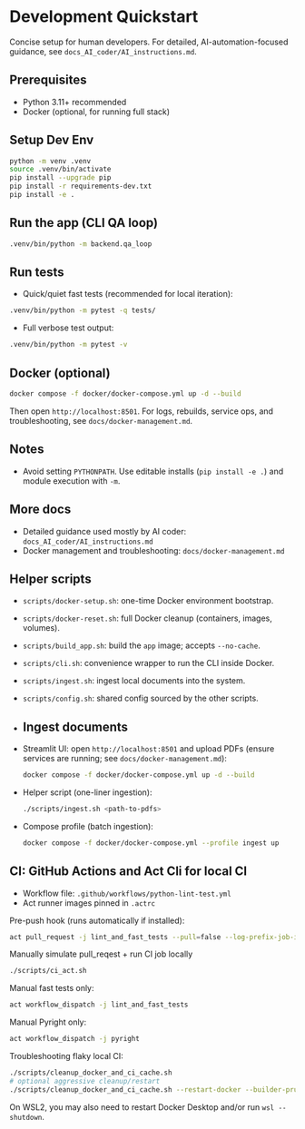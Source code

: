 # Development Quickstart

Concise setup for human developers. For detailed, AI-automation-focused guidance, see `docs_AI_coder/AI_instructions.md`.

## Prerequisites
- Python 3.11+ recommended
- Docker (optional, for running full stack)

## Setup Dev Env
```bash
python -m venv .venv
source .venv/bin/activate
pip install --upgrade pip
pip install -r requirements-dev.txt
pip install -e .
```

## Run the app (CLI QA loop)
```bash
.venv/bin/python -m backend.qa_loop
```

## Run tests

- Quick/quiet fast tests (recommended for local iteration):
```bash
.venv/bin/python -m pytest -q tests/
```

- Full verbose test output:
```bash
.venv/bin/python -m pytest -v
```

## Docker (optional)
```bash
docker compose -f docker/docker-compose.yml up -d --build
```
Then open `http://localhost:8501`.
For logs, rebuilds, service ops, and troubleshooting, see `docs/docker-management.md`.

## Notes
- Avoid setting `PYTHONPATH`. Use editable installs (`pip install -e .`) and module execution with `-m`.

## More docs
- Detailed guidance used mostly by AI coder: `docs_AI_coder/AI_instructions.md`
 - Docker management and troubleshooting: `docs/docker-management.md`

## Helper scripts

- `scripts/docker-setup.sh`: one-time Docker environment bootstrap.
- `scripts/docker-reset.sh`: full Docker cleanup (containers, images, volumes).
- `scripts/build_app.sh`: build the `app` image; accepts `--no-cache`.
- `scripts/cli.sh`: convenience wrapper to run the CLI inside Docker.
- `scripts/ingest.sh`: ingest local documents into the system.
- `scripts/config.sh`: shared config sourced by the other scripts.

 - ## Ingest documents

- Streamlit UI: open `http://localhost:8501` and upload PDFs (ensure services are running; see `docs/docker-management.md`):
  ```bash
  docker compose -f docker/docker-compose.yml up -d --build
  ```
- Helper script (one-liner ingestion):
  ```bash
  ./scripts/ingest.sh <path-to-pdfs>
  ```
- Compose profile (batch ingestion):
  ```bash
  docker compose -f docker/docker-compose.yml --profile ingest up
  ```

## CI: GitHub Actions and Act Cli for local CI

- Workflow file: `.github/workflows/python-lint-test.yml`
- Act runner images pinned in `.actrc`

Pre-push hook (runs automatically if installed):
```bash
act pull_request -j lint_and_fast_tests --pull=false --log-prefix-job-id
```

Manually simulate pull_reqest + run CI job locally
```bash
./scripts/ci_act.sh

```

Manual fast tests only:
```bash
act workflow_dispatch -j lint_and_fast_tests
```

Manual Pyright only:
```bash
act workflow_dispatch -j pyright
```

Troubleshooting flaky local CI:
```bash
./scripts/cleanup_docker_and_ci_cache.sh
# optional aggressive cleanup/restart
./scripts/cleanup_docker_and_ci_cache.sh --restart-docker --builder-prune
```
On WSL2, you may also need to restart Docker Desktop and/or run `wsl --shutdown`.
